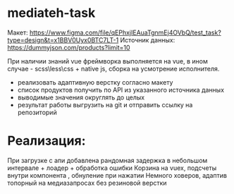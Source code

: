 # mediateh-task

Макет: https://www.figma.com/file/qEPhxjIEAuaTgnmEj4OVbQ/test_task?type=design&t=x1BBV0Uyx0BTC7LT-1
Источник данных: https://dummyjson.com/products?limit=10

При наличии знаний vue фреймворка выполняется на vue, в ином случае - scss\less\css + native js, сборка на усмотрение исполнителя.

- реализовать адаптивную верстку согласно макету
- список продуктов получить по API из указанного источника данных
- выводимые значения округлять до целых
- результат работы выгрузить на git и отправить ссылку на репозиторий

# Реализация:

При загрузке с апи добавлена рандомная задержка в небольшом интервале + лоадер + обработка ошибки
Корзина на vuex, подсчеты внутри компонента <CartLayout>, обнуление при нажатии
Немного ховеров, адаптив топорный на медиазапросах без резиновой верстки
